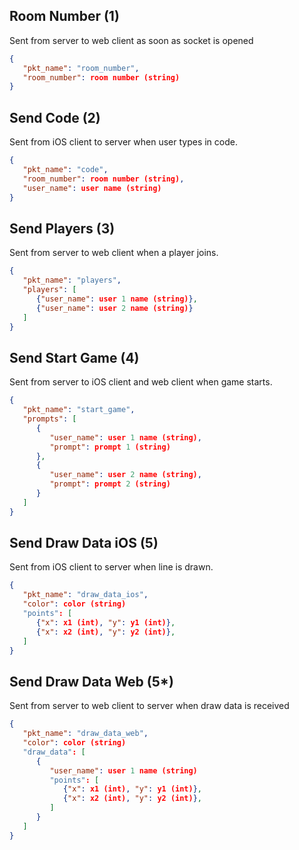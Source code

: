 
## Room Number (1)
Sent from server to web client as soon as socket is opened

```json
{
   "pkt_name": "room_number",
   "room_number": room number (string)
}
```

## Send Code (2)
Sent from iOS client to server when user types in code.

```json
{
   "pkt_name": "code",
   "room_number": room number (string),
   "user_name": user name (string)
}
```

## Send Players (3)
Sent from server to web client when a player joins.
```json
{
   "pkt_name": "players",
   "players": [
      {"user_name": user 1 name (string)},
      {"user_name": user 2 name (string)}
   ]
}
```

## Send Start Game (4)
Sent from server to iOS client and web client when game starts.

```json
{
   "pkt_name": "start_game",
   "prompts": [
      {
         "user_name": user 1 name (string),
         "prompt": prompt 1 (string)
      },
      {
         "user_name": user 2 name (string),
         "prompt": prompt 2 (string)
      }
   ]
}
```

## Send Draw Data iOS (5)
Sent from iOS client to server when line is drawn.

```json
{
   "pkt_name": "draw_data_ios",
   "color": color (string)
   "points": [
      {"x": x1 (int), "y": y1 (int)},
      {"x": x2 (int), "y": y2 (int)},
   ]
}
```

## Send Draw Data Web (5*)
Sent from server to web client to server when draw data is received

```json
{
   "pkt_name": "draw_data_web",
   "color": color (string)
   "draw_data": [
      { 
         "user_name": user 1 name (string)
         "points": [
            {"x": x1 (int), "y": y1 (int)},
            {"x": x2 (int), "y": y2 (int)},
         ]
      }
   ]
}
```